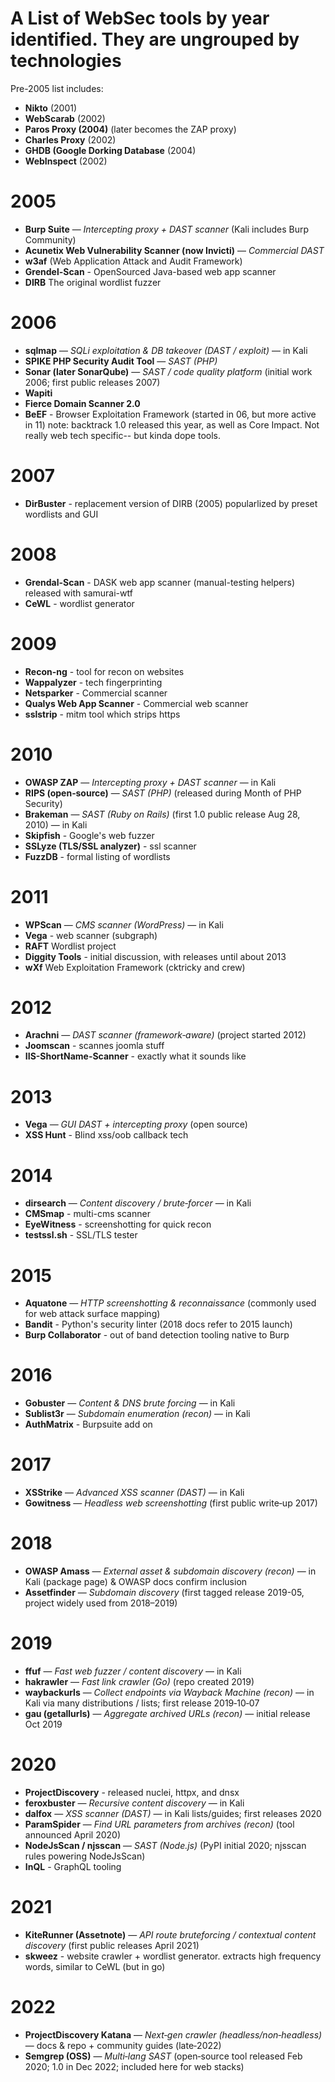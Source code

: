 # A List of WebSec tools by year identified.  They are ungrouped by technologies

Pre-2005 list includes:
- **Nikto** (2001)
- **WebScarab** (2002)
- **Paros Proxy (2004)** (later becomes the ZAP proxy)
- **Charles Proxy** (2002)
- **GHDB (Google Dorking Database** (2004)
- **WebInspect** (2002)

# 2005
- **Burp Suite** — _Intercepting proxy + DAST scanner_ (Kali includes Burp Community) 
- **Acunetix Web Vulnerability Scanner (now Invicti)** — _Commercial DAST_ 
- **w3af** (Web Application Attack and Audit Framework)
- **Grendel-Scan** - OpenSourced Java-based web app scanner
- **DIRB** The original wordlist fuzzer

# 2006
- **sqlmap** — _SQLi exploitation & DB takeover (DAST / exploit)_ — in Kali
- **SPIKE PHP Security Audit Tool** — _SAST (PHP)_ 
- **Sonar (later SonarQube)** — _SAST / code quality platform_ (initial work 2006; first public releases 2007) 
- **Wapiti**
- **Fierce Domain Scanner 2.0**
- **BeEF** - Browser Exploitation Framework (started in 06, but more active in 11)
  note: backtrack 1.0 released this year, as well as Core Impact.  Not really web tech specific-- but kinda dope tools.
 
# 2007
- **DirBuster** - replacement version of DIRB (2005) popularlized by preset wordlists and GUI

# 2008
- **Grendal-Scan** - DASK web app scanner (manual-testing helpers)  released with samurai-wtf
- **CeWL** - wordlist generator

# 2009
- **Recon-ng** - tool for recon on websites
- **Wappalyzer** - tech fingerprinting
- **Netsparker** - Commercial scanner
- **Qualys Web App Scanner** - Commercial web scanner
- **sslstrip** - mitm tool which strips https

# 2010
- **OWASP ZAP** — _Intercepting proxy + DAST scanner_ — in Kali 
- **RIPS (open‑source)** — _SAST (PHP)_ (released during Month of PHP Security)
- **Brakeman** — _SAST (Ruby on Rails)_ (first 1.0 public release Aug 28, 2010) — in Kali
- **Skipfish** - Google's web fuzzer
- **SSLyze (TLS/SSL analyzer)** - ssl scanner
- **FuzzDB** - formal listing of wordlists

# 2011
- **WPScan** — _CMS scanner (WordPress)_ — in Kali
- **Vega** - web scanner (subgraph)
- **RAFT** Wordlist project
- **Diggity Tools** - initial discussion, with releases until about 2013
- **wXf** Web Exploitation Framework (cktricky and crew)
  
# 2012
- **Arachni** — _DAST scanner (framework‑aware)_ (project started 2012)
- **Joomscan** - scannes joomla stuff
- **IIS-ShortName-Scanner** - exactly what it sounds like
  
# 2013
- **Vega** — _GUI DAST + intercepting proxy_ (open source)
- **XSS Hunt** - Blind xss/oob callback tech

# 2014
- **dirsearch** — _Content discovery / brute‑forcer_ — in Kali 
- **CMSmap** - multi-cms scanner
- **EyeWitness** - screenshotting for quick recon
- **testssl.sh** - SSL/TLS tester

# 2015
- **Aquatone** — _HTTP screenshotting & reconnaissance_ (commonly used for web attack surface mapping)
- **Bandit** - Python's security linter (2018 docs refer to 2015 launch)
- **Burp Collaborator** - out of band detection tooling native to Burp

# 2016
- **Gobuster** — _Content & DNS brute forcing_ — in Kali 
- **Sublist3r** — _Subdomain enumeration (recon)_ — in Kali
- **AuthMatrix** - Burpsuite add on

# 2017
- **XSStrike** — _Advanced XSS scanner (DAST)_ — in Kali 
- **Gowitness** — _Headless web screenshotting_ (first public write‑up 2017)

# 2018
- **OWASP Amass** — _External asset & subdomain discovery (recon)_ — in Kali (package page) & OWASP docs confirm inclusion 
- **Assetfinder** — _Subdomain discovery_ (first tagged release 2019-05, project widely used from 2018–2019) 
    

# 2019
- **ffuf** — _Fast web fuzzer / content discovery_ — in Kali 
- **hakrawler** — _Fast link crawler (Go)_ (repo created 2019) 
- **waybackurls** — _Collect endpoints via Wayback Machine (recon)_ — in Kali via many distributions / lists; first release 2019‑10‑07
- **gau (getallurls)** — _Aggregate archived URLs (recon)_ — initial release Oct 2019 

# 2020
- **ProjectDiscovery** - released nuclei, httpx, and dnsx
- **feroxbuster** — _Recursive content discovery_ — in Kali
- **dalfox** — _XSS scanner (DAST)_ — in Kali lists/guides; first releases 2020 
- **ParamSpider** — _Find URL parameters from archives (recon)_ (tool announced April 2020) 
- **NodeJsScan / njsscan** — _SAST (Node.js)_ (PyPI initial 2020; njsscan rules powering NodeJsScan)
- **InQL** - GraphQL tooling
    
# 2021
- **KiteRunner (Assetnote)** — _API route bruteforcing / contextual content discovery_ (first public releases April 2021)
- **skweez** - website crawler + wordlist generator.  extracts high frequency words, similar to CeWL (but in go)
  
# 2022
- **ProjectDiscovery Katana** — _Next‑gen crawler (headless/non‑headless)_ — docs & repo + community guides (late‑2022) 
- **Semgrep (OSS)** — _Multi‑lang SAST_ (open‑source tool released Feb 2020; 1.0 in Dec 2022; included here for web stacks) 
